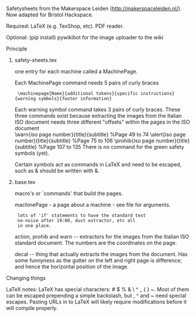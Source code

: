 Safetysheets from the Makerspace Leiden (http://makerspaceleiden.nl/).
Now adapted for Bristol Hackspace.

Required:
	LaTeX (e.g. TexShop, etc).
	PDF reader.

Optional:
	(pip install) pywikibot for the image uploader to the wiki

Principle

1) safety-sheets.tex

	one entry for each machine called a MachinePage.
	
	Each MachinePage command needs 5 pairs of curly braces
	
		\machinepage{Name}{additional tokens}{specific instructions}{warning symbols}{footer information}
	
	Each warning symbol command takes 3 pairs of curly braces. These three commands exist because extracting the images from the Italian ISO document needs three different "offsets" within the pages in the ISO document  
		\warn{iso page number}{title}{subtitle}  %Page 49 to 74
		\alert{iso page number}{title}{subtitle}  %Page 75 to 106
		\prohib{iso page number}{title}{subtitle}  %Page 107 to 135
		There is no command for the green safety symbols (yet).
		
	Certain symbols act as commands in LaTeX and need to be escaped, such as & should be written with \&.

2) base.tex
	
	macro's or `commands' that build the pages.

	machinePage - a page about a machine - see file for arguments.
		
		lots of 'if' statements to have the standard text
		no-noice after 19:00, dust extractor, etc all
		in one place.

	action, prohib and warn -- extractors for the images from
		the itialian ISO standard document. The numbers are
		the coordinates on the page.

	decal -- thing that actually extracts the images from the
		document. Has some funnyness as the gutter on the
		left and right page is difference; and hence the
		horizontal position of the image.

Changing things


LaTeX notes:
LaTeX has special characters: # $ % & \ ^ _ { } ~. Most of them can be escaped prepending a simple backslash, but \, ^ and ~ need special escapes.
Pasting URLs in to LaTeX will likely require modifications before it will compile properly.
